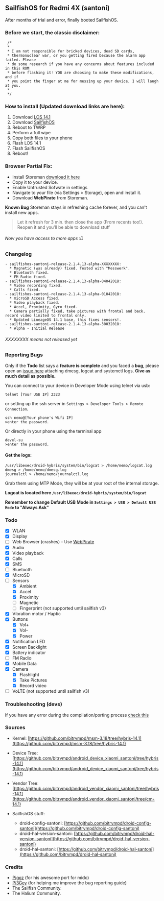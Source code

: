 ## SailfishOS for Redmi 4X (santoni)

After months of trial and error, finally booted SailfishOS.

### Before we start, the classic disclaimer:

```
 /*
 *
 * I am not responsible for bricked devices, dead SD cards,
 * thermonuclear war, or you getting fired because the alarm app failed. Please
 * do some research if you have any concerns about features included in this ROM
 * before flashing it! YOU are choosing to make these modifications, and if
 * you point the finger at me for messing up your device, I will laugh at you.
 *
 */
 ```

### How to install (Updated download links are here):

1. Download [LOS 14.1](https://sourceforge.net/projects/sailfishos-santoni/files/Loup-ROM-v7.1.2-Sailfish/lineage-14.1-20180401-UNOFFICIAL-santoni.zip/download)
2. Download [SailfishOS](https://sourceforge.net/projects/sailfishos-santoni/files/sailfishos-santoni-release-2.1.4.13-alpha-04042018.zip/download)
3. Reboot to TWRP
4. Perform a full wipe
5. Copy both files to your phone
6. Flash LOS 14.1
7. Flash SailfishOS
8. Reboot!

### <a name="webpirate"></a>Browser Partial Fix:
- Install Storeman [download it here](https://openrepos.net/sites/default/files/packages/6416/harbour-storeman-0.0.21-2.armv7hl.rpm)
- Copy it to your device.
- Enable Untrusted Sofwate in settings.
- Navigate to your file (via Settings > Storage), open  and install it.
- Download **WebPirate** from Storeman.

**Known Bug**
Storeman stays in refreshing cache forever, and you can't install new apps.
> Let it refresh for 3 min. then close the app (From recents too!). Reopen it and you'll be able to download stuff

###### Now you have access to more apps :D

### Changelog

```
- sailfishos-santoni-release-2.1.4.13-alpha-XXXXXXXX:
  * Magnetic (was already) fixed. Tested with "Messwerk".
  * Bluetooth fixed.
  * FM Radio fixed.
- sailfishos-santoni-release-2.1.4.13-alpha-04042018:
  * Video recording fixed.
  * Calls fixed.
- sailfishos-santoni-release-2.1.4.13-alpha-01042018:
  * microSD Access fixed.
  * Video playback fixed.
  * Accel, Proximity, Gyro fixed.
  * Camera partially fixed, take pictures with frontal and back, record video limited to frontal only.
  * Updated LineageOS 14.1 base, this fixes sensors!.
- sailfishos-santoni-release-2.1.4.13-alpha-30032018:
  * Alpha - Initial Release 
```

###### XXXXXXXX means not released yet

### Reporting Bugs

Only if the **Todo** list says a **feature is complete** and you faced a **bug**, please open an [issue here](https://github.com/bitrvmpd/sailfish-santoni/issues/new) attaching dmesg, logcat and systemctl logs.
**Give as much detail as possible.**

You can connect to your device in Developer Mode using telnet via usb:
``` 
telnet [Your USB IP] 2323 
```
or setting up the ssh server in `Settings > Developer Tools > Remote Connection`.
```
ssh nemo@[Your phone's Wifi IP]
>enter the password.
```
Or directly in your phone using the terminal app
```
devel-su
>enter the password.
```
#### Get the logs:

```
/usr/libexec/droid-hybris/system/bin/logcat > /home/nemo/logcat.log
dmesg > /home/nemo/dmesg.log
journalctl > /home/nemo/journalctl.log
```

Grab them using MTP Mode, they will be at your root of the internal storage.

**Logcat is located here `/usr/libexec/droid-hybris/system/bin/logcat`**

**Remember to change Default USB Mode in `Settings > USB > Default USB Mode` to "Always Ask"**

### Todo

- [X] WLAN
- [X] Display
- [ ] Web Browser (crashes) - Use [WebPirate](#webpirate)
- [X] Audio
- [X] Video playback
- [X] Calls
- [X] SMS
- [ ] Bluetooth
- [X] MicroSD
- [ ] Sensors
  * [X] Ambient
  * [X] Accel
  * [X] Proximity
  * [ ] Magnetic
  * [ ] Fingerprint (not supported until sailfish v3)
- [X] Vibration motor / Haptic
- [X] Buttons
  * [X] Vol+
  * [X] Vol-
  * [X] Power
- [X] Notification LED
- [X] Screen Backlight
- [X] Battery indicator
- [ ] FM Radio
- [X] Mobile Data
- [X] Camera
  * [X] Flashlight
  * [X] Take Pictures
  * [X] Record video
- [ ] VoLTE (not supported until sailfish v3)

### Troubleshooting (devs)

If you have any error during the compilation/porting process [check this](https://bitrvmpd.github.io/sailfish-santoni/Troubleshooting)

### Sources

- Kernel: [https://github.com/bitrvmpd/msm-3.18/tree/hybris-14.1](https://github.com/bitrvmpd/msm-3.18/tree/hybris-14.1)
- Device Tree: [https://github.com/bitrvmpd/android_device_xiaomi_santoni/tree/hybris-14.1](https://github.com/bitrvmpd/android_device_xiaomi_santoni/tree/hybris-14.1)
- Vendor Tree: [https://github.com/bitrvmpd/android_vendor_xiaomi_santoni/tree/hybris-14.1](https://github.com/bitrvmpd/android_vendor_xiaomi_santoni/tree/cm-14.1)

- SailfishOS stuff:
  * droid-config-santoni: [https://github.com/bitrvmpd/droid-config-santoni](https://github.com/bitrvmpd/droid-config-santoni)
  * droid-hal-version-santoni: [https://github.com/bitrvmpd/droid-hal-version-santoni](https://github.com/bitrvmpd/droid-hal-version-santoni)
  * droid-hal-santoni: [https://github.com/bitrvmpd/droid-hal-santoni](https://github.com/bitrvmpd/droid-hal-santoni)
  
### Credits
 - [Piggz](https://github.com/piggz) (for his awesome port for mido)
 - [Pi3Gey](https://github.com/Pi3Gey) (for helping me improve the bug reporting guide)
 - The Sailfish Community.
 - The Halium Community.
